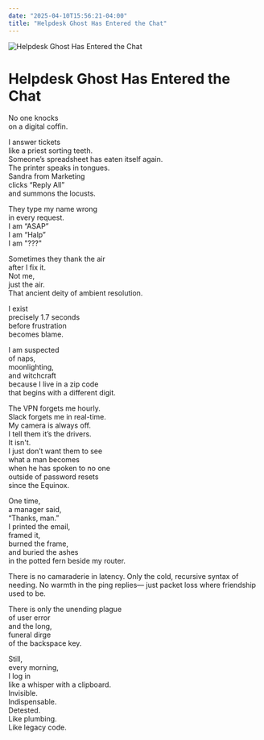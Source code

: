 ```yaml
---
date: "2025-04-10T15:56:21-04:00"
title: "Helpdesk Ghost Has Entered the Chat"
---
```


![Helpdesk Ghost Has Entered the Chat](/images/helpdeskghost.jpg)
# Helpdesk Ghost Has Entered the Chat

No one knocks  
on a digital coffin.

I answer tickets  
like a priest sorting teeth.  
Someone’s spreadsheet has eaten itself again.  
The printer speaks in tongues.  
Sandra from Marketing  
clicks “Reply All”  
and summons the locusts.

They type my name wrong  
in every request.  
I am “ASAP”  
I am “Halp”  
I am "???"

Sometimes they thank the air  
after I fix it.  
Not me,  
just the air.  
That ancient deity of ambient resolution.

I exist  
precisely 1.7 seconds  
before frustration  
becomes blame.

I am suspected  
of naps,  
moonlighting,  
and witchcraft  
because I live in a zip code  
that begins with a different digit.

The VPN forgets me hourly.  
Slack forgets me in real-time.  
My camera is always off.  
I tell them it’s the drivers.  
It isn't.  
I just don’t want them to see  
what a man becomes  
when he has spoken to no one  
outside of password resets  
since the Equinox.

One time,  
a manager said,  
“Thanks, man.”  
I printed the email,  
framed it,  
burned the frame,  
and buried the ashes  
in the potted fern beside my router.

There is no camaraderie in latency. 
Only the cold, recursive syntax of needing.
No warmth in the ping replies— 
just packet loss where friendship used to be.

There is only the unending plague  
of user error  
and the long,  
funeral dirge  
of the backspace key.

Still,  
every morning,  
I log in  
like a whisper with a clipboard.  
Invisible.  
Indispensable.  
Detested.  
Like plumbing.  
Like legacy code.